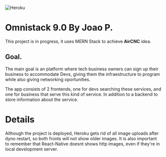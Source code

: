 ![Heroku](https://heroku-badge.herokuapp.com/?app=omnistack9-joaop&root=dashboard)
# Omnistack 9.0 By Joao P.

This project is in progress, it uses MERN Stack to achieve **AirCNC** 
idea.

## Goal.

The main goal is an platform where tech business owners can sign up
their business to accommodate Devs, giving them the infraestructure to 
program while also giving networking oportunities.

The app consists of 2 frontends, one for devs searching these 
services, and one for business that serve this kind of service. In 
addition to a backend to store information about the service.

# Details
Although the project is deployed, Heroku gets rid of all image uploads after dyno restart, so both fronts will not show older images.
It is also important to remember that React-Native doesnt shows http images, even if they're in local development server.